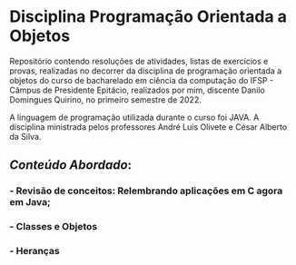 # Disciplina Programação Orientada a Objetos

Repositório contendo resoluções de atividades, listas de exercícios e provas, realizadas no decorrer da disciplina de programação orientada a objetos do curso de bacharelado em ciência da computação do IFSP - Câmpus de Presidente Epitácio, realizados por mim, discente Danilo Domingues Quirino, no primeiro semestre de 2022.

A linguagem de programação utilizada durante o curso foi JAVA. A disciplina ministrada pelos professores André Luis Olivete e César Alberto da Silva.

## _Conteúdo Abordado_:

### -  Revisão de conceitos: Relembrando aplicações em C agora em Java;
### -  Classes e Objetos

### - Heranças

